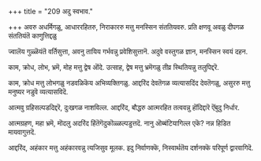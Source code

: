 +++
title = "209 अदु स्वभाव."

+++
अवरु अधर्मिगळु, आधाररहितरु, निराकाररु मत्तु मनस्सिन संततियवरु. प्रति क्षणवू अवळु दीपगळ संततियंतॆ काणुत्तिद्दळु

ज्वालॆय गुळ्ळॆयंतॆ वर्तिसुत्ता, अवनु तायिय गर्भवन्नु प्रवेशिसुत्तानॆ. अदुवे वस्तुगळ ज्ञान, मनस्सिन स्वयं दहन.

काम, क्रोध, लोभ, भ्रमॆ, मोह मत्तु द्वेष ऒंदे. उत्साह, द्वेष मत्तु भ्रमॆगळु तीव्र स्थितियन्नु तलुपिद्दरॆ.

काम, क्रोध मत्तु लोभगळु नडवळिकॆय अभिव्यक्तिगळु. आद्दरिंद देवतॆगळ व्यत्यासदिंद देवतॆगळु, असुररु मत्तु मनुष्यर नडुवॆ व्यत्यासविदॆ.

आत्मवु ग्रहिसल्पडदिद्दरॆ, दुःखगळ नाशविल्ल. आद्दरिंद, बौद्धरु आत्मरहित तत्ववन्नु हॊंदिद्दारॆ ऎंबुदु निर्धार.

आत्मग्रहण, महा भ्रमॆ, मॊदलु अदरिंद हिंतॆगॆदुकॊळ्ळल्पडुत्तदॆ. नानु ऒब्बंटियागिल्ल एकॆ? नन्न हिडित मायवागुत्तदॆ.

आद्दरिंद, अहंकार मत्तु अहंकारवन्नु त्यजिसुव मूलक. इदु निर्वाणक्कॆ, निस्वार्थतॆय दर्शनक्कॆ परिपूर्ण द्वारवागिदॆ.

